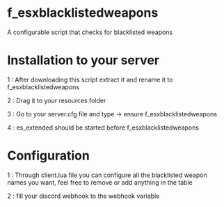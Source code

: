 # f_esxblacklistedweapons
A configurable script that checks for blacklisted weapons

# Installation to your server

1 : After downloading this script extract it and rename it to f_esxblacklistedweapons 

2 : Drag it to your resources folder

3 : Go to your server.cfg file and type -> ensure f_esxblacklistedweapons

4 : es_extended should be started before f_esxblacklistedweapons

# Configuration

1 : Through client.lua file you can configure all the blacklisted weapon names you want, feel free to remove or add anything in the table

2 : fill your discord webhook to the webhook variable

